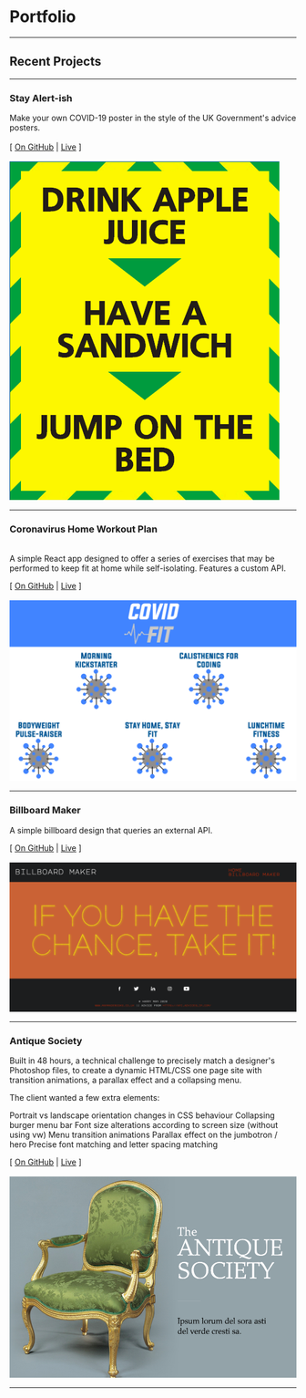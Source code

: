# Portfolio

---

## Recent Projects

---

### Stay Alert-ish

Make your own COVID-19 poster in the style of the UK Government's advice posters.
<br><br>[
[On GitHub](/coronaposter/) | [Live](https://harrymandeveloper.github.io/coronaposter/) ]<br><br>
<img src="./images/coronacover.png"/>

---


###  Coronavirus Home Workout Plan 



<br> A simple React app designed to offer a series of exercises that may be performed to keep fit at home while self-isolating. Features a custom API.<br>

[ [On GitHub](https://github.com/harrymandeveloper/workoutplan-backend) | [Live](http://bit.ly/covidfitCVlink) ]<br><br>
<img src="./images/workoutplancover.png"/> <br>



---

###  Billboard Maker  <br>

A simple billboard design that queries an external API. <br>


[ [On GitHub](/billboardmaker/) | [Live](https://harrymandeveloper.github.io/billboardmaker/) ]<br><br>
<img src="./images/billboardcover.png"/>


---

### Antique Society <br>

Built in 48 hours, a technical challenge to precisely match a designer's Photoshop files, to create a dynamic HTML/CSS one page site with transition animations, a parallax effect and a collapsing menu. 

The client wanted a few extra elements: 

Portrait vs landscape orientation changes in CSS behaviour
Collapsing burger menu bar
Font size alterations according to screen size (without using vw)
Menu transition animations
Parallax effect on the jumbotron / hero
Precise font matching and letter spacing matching


[ [On GitHub](/antique-society/) | [Live](https://harrymandeveloper.github.io/antique-society/) ]<br><br>
<img src="./images/antique.png"/>



---

